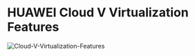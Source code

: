 # HUAWEI Cloud V Virtualization Features

![Cloud-V-Virtualization-Features](https://user-images.githubusercontent.com/93165498/143870347-8301e0bd-91c1-4a6d-a372-b4bf08c945a5.jpg)
